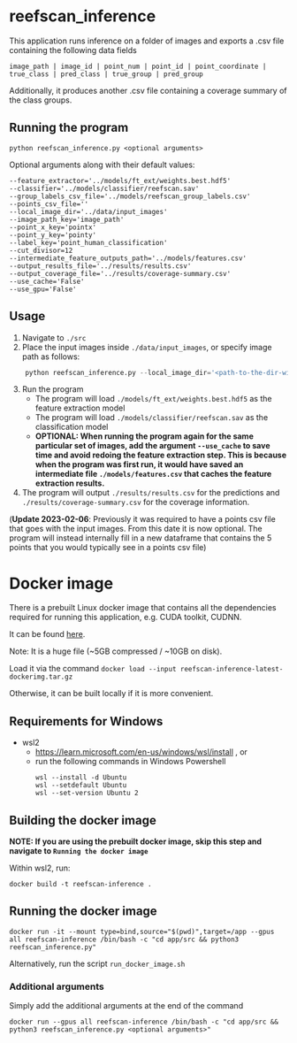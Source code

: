 # reefscan_inference
This application runs inference on a folder of images and exports a .csv file containing the following data fields
```
image_path | image_id | point_num | point_id | point_coordinate | true_class | pred_class | true_group | pred_group
```

Additionally, it produces another .csv file containing a coverage summary of the class groups.

## Running the program
```
python reefscan_inference.py <optional arguments>
```

Optional arguments along with their default values:
```
--feature_extractor='../models/ft_ext/weights.best.hdf5' 
--classifier='../models/classifier/reefscan.sav'
--group_labels_csv_file='../models/reefscan_group_labels.csv'
--points_csv_file=''
--local_image_dir='../data/input_images'
--image_path_key='image_path'
--point_x_key='pointx'
--point_y_key='pointy' 
--label_key='point_human_classification'
--cut_divisor=12
--intermediate_feature_outputs_path='../models/features.csv'
--output_results_file='../results/results.csv'
--output_coverage_file='../results/coverage-summary.csv'
--use_cache='False'
--use_gpu='False'
```

## Usage

1. Navigate to `./src`
2. Place the input images inside `./data/input_images`, or specify image path as follows:
```py
    python reefscan_inference.py --local_image_dir='<path-to-the-dir-with-new-images>'
```
3. Run the program
    - The program will load `./models/ft_ext/weights.best.hdf5` as the feature extraction model
    - The program will load `./models/classifier/reefscan.sav` as the classification model
    - **OPTIONAL: When running the program again for the same particular set of images, add the argument `--use_cache` to save time and avoid redoing the feature extraction step. This is because when the program was first run, it would have saved an intermediate file `./models/features.csv` that caches the feature extraction results.**
4. The program will output `./results/results.csv` for the predictions and `./results/coverage-summary.csv` for the coverage information.


(**Update 2023-02-06**: Previously it was required to have a points csv file that goes with the input images. From this date it is now optional. The program will instead internally fill in a new dataframe that contains the 5 points that you would typically see in a points csv file)

# Docker image

There is a prebuilt Linux docker image that contains all the dependencies required for running this application, e.g. CUDA toolkit, CUDNN.  

It can be found [here](https://aimsgovau-my.sharepoint.com/personal/p_tenedero_aims_gov_au/_layouts/15/onedrive.aspx?id=%2Fpersonal%2Fp%5Ftenedero%5Faims%5Fgov%5Fau%2FDocuments%2Freefscan%2Dinference%2Dfiles%2Freefscan%2Dinference%2Dlatest%2Ddockerimg%2Etar%2Egz&parent=%2Fpersonal%2Fp%5Ftenedero%5Faims%5Fgov%5Fau%2FDocuments%2Freefscan%2Dinference%2Dfiles). 

Note: It is a huge file (~5GB compressed / ~10GB on disk).

Load it via the command `docker load --input reefscan-inference-latest-dockerimg.tar.gz`

Otherwise, it can be built locally if it is more convenient.

## Requirements for Windows
- wsl2
    - https://learn.microsoft.com/en-us/windows/wsl/install ,  or
    - run the following commands in Windows Powershell
        ```
        wsl --install -d Ubuntu
        wsl --setdefault Ubuntu
        wsl --set-version Ubuntu 2
        ```

## Building the docker image

**NOTE: If you are using the prebuilt docker image, skip this step and navigate to `Running the docker image`**

Within wsl2, run:
```
docker build -t reefscan-inference .
```

## Running the docker image
```
docker run -it --mount type=bind,source="$(pwd)",target=/app --gpus all reefscan-inference /bin/bash -c "cd app/src && python3 reefscan_inference.py"
```

Alternatively, run the script `run_docker_image.sh`

### Additional arguments
Simply add the additional arguments at the end of the command
```
docker run --gpus all reefscan-inference /bin/bash -c "cd app/src && python3 reefscan_inference.py <optional arguments>"
```


